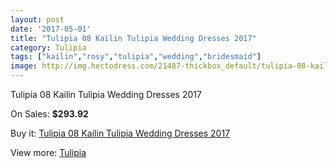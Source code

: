 ```yaml
---
layout: post
date: '2017-05-01'
title: "Tulipia 08 Kailin Tulipia Wedding Dresses 2017"
category: Tulipia
tags: ["kailin","rosy","tulipia","wedding","bridesmaid"]
image: http://img.hectodress.com/21487-thickbox_default/tulipia-08-kailin-tulipia-wedding-dresses-2013.jpg
---
```

Tulipia 08 Kailin Tulipia Wedding Dresses 2017

On Sales: **$293.92**
<a href="https://www.hectodress.com/tulipia/9978-tulipia-08-kailin-tulipia-wedding-dresses-2013.html"><amp-img layout="responsive" width="600" height="600" src="//img.hectodress.com/21487-thickbox_default/tulipia-08-kailin-tulipia-wedding-dresses-2013.jpg" alt="Tulipia 08 Kailin Tulipia Wedding Dresses 2017 0" /></a>
<a href="https://www.hectodress.com/tulipia/9978-tulipia-08-kailin-tulipia-wedding-dresses-2013.html"><amp-img layout="responsive" width="600" height="600" src="//img.hectodress.com/21488-thickbox_default/tulipia-08-kailin-tulipia-wedding-dresses-2013.jpg" alt="Tulipia 08 Kailin Tulipia Wedding Dresses 2017 1" /></a>

Buy it: [Tulipia 08 Kailin Tulipia Wedding Dresses 2017](https://www.hectodress.com/tulipia/9978-tulipia-08-kailin-tulipia-wedding-dresses-2013.html "Tulipia 08 Kailin Tulipia Wedding Dresses 2017")

View more: [Tulipia](https://www.hectodress.com/166-tulipia "Tulipia")